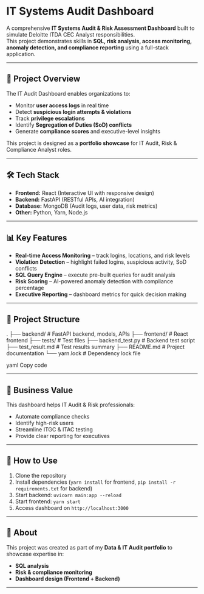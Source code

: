 # IT Systems Audit Dashboard

A comprehensive **IT Systems Audit & Risk Assessment Dashboard** built to simulate Deloitte ITDA CEC Analyst responsibilities.  
This project demonstrates skills in **SQL, risk analysis, access monitoring, anomaly detection, and compliance reporting** using a full-stack application.

---

## 🚀 Project Overview
The IT Audit Dashboard enables organizations to:
- Monitor **user access logs** in real time
- Detect **suspicious login attempts & violations**
- Track **privilege escalations**
- Identify **Segregation of Duties (SoD) conflicts**
- Generate **compliance scores** and executive-level insights

This project is designed as a **portfolio showcase** for IT Audit, Risk & Compliance Analyst roles.

---

## 🛠️ Tech Stack
- **Frontend:** React (Interactive UI with responsive design)  
- **Backend:** FastAPI (RESTful APIs, AI integration)  
- **Database:** MongoDB (Audit logs, user data, risk metrics)  
- **Other:** Python, Yarn, Node.js  

---

## 📊 Key Features
- **Real-time Access Monitoring** – track logins, locations, and risk levels  
- **Violation Detection** – highlight failed logins, suspicious activity, SoD conflicts  
- **SQL Query Engine** – execute pre-built queries for audit analysis  
- **Risk Scoring** – AI-powered anomaly detection with compliance percentage  
- **Executive Reporting** – dashboard metrics for quick decision making  

---

## 📂 Project Structure
.
├── backend/ # FastAPI backend, models, APIs
├── frontend/ # React frontend
├── tests/ # Test files
├── backend_test.py # Backend test script
├── test_result.md # Test results summary
├── README.md # Project documentation
└── yarn.lock # Dependency lock file

yaml
Copy code

---

## 🎯 Business Value
This dashboard helps IT Audit & Risk professionals:
- Automate compliance checks  
- Identify high-risk users  
- Streamline ITGC & ITAC testing  
- Provide clear reporting for executives  

---

## 📌 How to Use
1. Clone the repository  
2. Install dependencies (`yarn install` for frontend, `pip install -r requirements.txt` for backend)  
3. Start backend: `uvicorn main:app --reload`  
4. Start frontend: `yarn start`  
5. Access dashboard on `http://localhost:3000`

---

## 🔗 About
This project was created as part of my **Data & IT Audit portfolio** to showcase expertise in:
- **SQL analysis**  
- **Risk & compliance monitoring**  
- **Dashboard design (Frontend + Backend)**  

---

